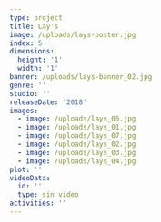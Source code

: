 ```yaml
---
type: project
title: Lay's
image: /uploads/lays-poster.jpg
index: 5
dimensions:
  height: '1'
  width: '1'
banner: /uploads/lays-banner_02.jpg
genre: ''
studio: ''
releaseDate: '2018'
images:
  - image: /uploads/lays_05.jpg
  - image: /uploads/lays_01.jpg
  - image: /uploads/lays_07.jpg
  - image: /uploads/lays_02.jpg
  - image: /uploads/lays_03.jpg
  - image: /uploads/lays_04.jpg
plot: ''
videoData:
  id: ''
  type: sin video
activities: ''
---
```


